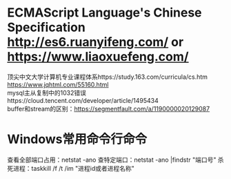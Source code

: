 
# ECMAScript Language's Chinese Specification http://es6.ruanyifeng.com/ or https://www.liaoxuefeng.com/
顶尖中文大学计算机专业课程体系https://study.163.com/curricula/cs.htm  
https://www.jqhtml.com/55160.html  
mysql主从复制中的1032错误https://cloud.tencent.com/developer/article/1495434  
buffer和stream的区别：https://segmentfault.com/a/1190000020129087


# Windows常用命令行命令
查看全部端口占用：netstat -ano 
查特定端口：netstat -ano |findstr "端口号" 
杀死进程：taskkill /f /t /im "进程id或者进程名称" 
